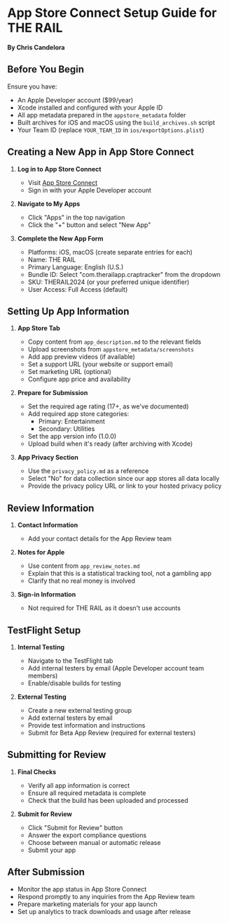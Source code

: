 # App Store Connect Setup Guide for THE RAIL
**By Chris Candelora**

## Before You Begin

Ensure you have:
- An Apple Developer account ($99/year)
- Xcode installed and configured with your Apple ID
- All app metadata prepared in the `appstore_metadata` folder
- Built archives for iOS and macOS using the `build_archives.sh` script
- Your Team ID (replace `YOUR_TEAM_ID` in `ios/exportOptions.plist`)

## Creating a New App in App Store Connect

1. **Log in to App Store Connect**
   - Visit [App Store Connect](https://appstoreconnect.apple.com/)
   - Sign in with your Apple Developer account

2. **Navigate to My Apps**
   - Click "Apps" in the top navigation
   - Click the "+" button and select "New App"

3. **Complete the New App Form**
   - Platforms: iOS, macOS (create separate entries for each)
   - Name: THE RAIL
   - Primary Language: English (U.S.)
   - Bundle ID: Select "com.therailapp.craptracker" from the dropdown
   - SKU: THERAIL2024 (or your preferred unique identifier)
   - User Access: Full Access (default)

## Setting Up App Information

1. **App Store Tab**
   - Copy content from `app_description.md` to the relevant fields
   - Upload screenshots from `appstore_metadata/screenshots`
   - Add app preview videos (if available)
   - Set a support URL (your website or support email)
   - Set marketing URL (optional)
   - Configure app price and availability

2. **Prepare for Submission**
   - Set the required age rating (17+, as we've documented)
   - Add required app store categories:
     - Primary: Entertainment
     - Secondary: Utilities
   - Set the app version info (1.0.0)
   - Upload build when it's ready (after archiving with Xcode)

3. **App Privacy Section**
   - Use the `privacy_policy.md` as a reference
   - Select "No" for data collection since our app stores all data locally
   - Provide the privacy policy URL or link to your hosted privacy policy

## Review Information

1. **Contact Information**
   - Add your contact details for the App Review team

2. **Notes for Apple**
   - Use content from `app_review_notes.md`
   - Explain that this is a statistical tracking tool, not a gambling app
   - Clarify that no real money is involved

3. **Sign-in Information**
   - Not required for THE RAIL as it doesn't use accounts

## TestFlight Setup

1. **Internal Testing**
   - Navigate to the TestFlight tab
   - Add internal testers by email (Apple Developer account team members)
   - Enable/disable builds for testing

2. **External Testing**
   - Create a new external testing group
   - Add external testers by email
   - Provide test information and instructions
   - Submit for Beta App Review (required for external testers)

## Submitting for Review

1. **Final Checks**
   - Verify all app information is correct
   - Ensure all required metadata is complete
   - Check that the build has been uploaded and processed

2. **Submit for Review**
   - Click "Submit for Review" button
   - Answer the export compliance questions
   - Choose between manual or automatic release
   - Submit your app

## After Submission

- Monitor the app status in App Store Connect
- Respond promptly to any inquiries from the App Review team
- Prepare marketing materials for your app launch
- Set up analytics to track downloads and usage after release 